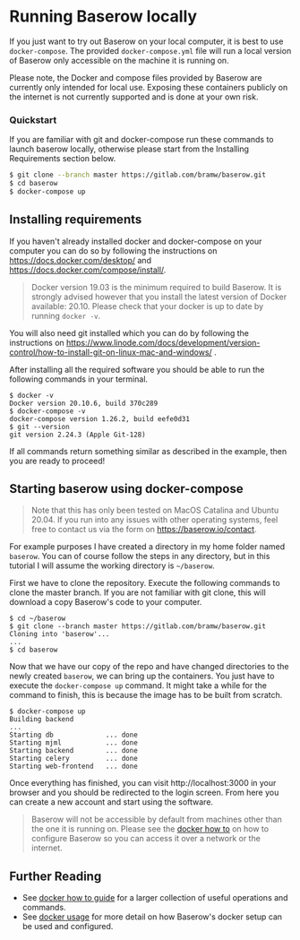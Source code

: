 # Running Baserow locally

If you just want to try out Baserow on your local computer, it is best to use
`docker-compose`. The provided `docker-compose.yml` file will run a local version of
Baserow only accessible on the machine it is running on.

Please note, the Docker and compose files provided by Baserow are currently only
intended for local use. Exposing these containers publicly on the internet is not
currently supported and is done at your own risk.

### Quickstart

If you are familiar with git and docker-compose run these commands to launch baserow
locally, otherwise please start from the Installing Requirements section below.

```bash
$ git clone --branch master https://gitlab.com/bramw/baserow.git
$ cd baserow
$ docker-compose up
```

## Installing requirements

If you haven't already installed docker and docker-compose on your computer you can do
so by following the instructions on https://docs.docker.com/desktop/ and
https://docs.docker.com/compose/install/.

> Docker version 19.03 is the minimum required to build Baserow. It is strongly
> advised however that you install the latest version of Docker available: 20.10.
> Please check that your docker is up to date by running `docker -v`.

You will also need git installed which you can do by following the instructions on
https://www.linode.com/docs/development/version-control/how-to-install-git-on-linux-mac-and-windows/
.

After installing all the required software you should be able to run the following
commands in your terminal.

```
$ docker -v
Docker version 20.10.6, build 370c289
$ docker-compose -v
docker-compose version 1.26.2, build eefe0d31
$ git --version
git version 2.24.3 (Apple Git-128)
```

If all commands return something similar as described in the example, then you are ready
to proceed!

## Starting baserow using docker-compose

> Note that this has only been tested on MacOS Catalina and Ubuntu 20.04. If you run
> into any issues with other operating systems, feel free to contact us via the form on
> https://baserow.io/contact.

For example purposes I have created a directory in my home folder named `baserow`. You
can of course follow the steps in any directory, but in this tutorial I will assume the
working directory is `~/baserow`.

First we have to clone the repository. Execute the following commands to clone the
master branch. If you are not familiar with git clone, this will download a copy
Baserow's code to your computer.

```
$ cd ~/baserow
$ git clone --branch master https://gitlab.com/bramw/baserow.git
Cloning into 'baserow'...
...
$ cd baserow
```

Now that we have our copy of the repo and have changed directories to the newly
created `baserow`, we can bring up the containers. You just have to execute the
`docker-compose up` command. It might take a while for the command to finish, this is
because the image has to be built from scratch.

```
$ docker-compose up
Building backend
...
Starting db             ... done
Starting mjml           ... done
Starting backend        ... done
Starting celery         ... done
Starting web-frontend   ... done
```

Once everything has finished, you can visit http://localhost:3000 in your browser and
you should be redirected to the login screen. From here you can create a new account and
start using the software.

> Baserow will not be accessible by default from machines other than the one it is
> running on. Please see the [docker how to](baserow-docker-how-to.md)
> on how to configure Baserow so you can access it over a network or the internet.

## Further Reading

- See [docker how to guide](baserow-docker-how-to.md) for a larger collection of useful
  operations and commands.
- See [docker usage](../reference/baserow-docker-api.md) for more detail on how
  Baserow's docker setup can be used and configured.
